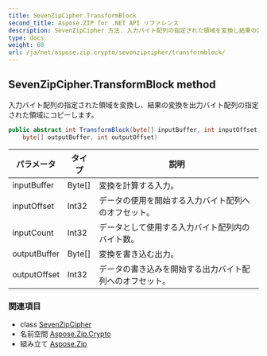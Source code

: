```yaml
---
title: SevenZipCipher.TransformBlock
second_title: Aspose.ZIP for .NET API リファレンス
description: SevenZipCipher 方法. 入力バイト配列の指定された領域を変換し結果の変換を出力バイト配列の指定された領域にコピーします
type: docs
weight: 60
url: /ja/net/aspose.zip.crypto/sevenzipcipher/transformblock/
---
```

## SevenZipCipher.TransformBlock method

入力バイト配列の指定された領域を変換し、結果の変換を出力バイト配列の指定された領域にコピーします。

```csharp
public abstract int TransformBlock(byte[] inputBuffer, int inputOffset, int inputCount, 
    byte[] outputBuffer, int outputOffset)
```

| パラメータ | タイプ | 説明 |
| --- | --- | --- |
| inputBuffer | Byte[] | 変換を計算する入力。 |
| inputOffset | Int32 | データの使用を開始する入力バイト配列へのオフセット。 |
| inputCount | Int32 | データとして使用する入力バイト配列内のバイト数。 |
| outputBuffer | Byte[] | 変換を書き込む出力。 |
| outputOffset | Int32 | データの書き込みを開始する出力バイト配列へのオフセット。 |

### 関連項目

* class [SevenZipCipher](../)
* 名前空間 [Aspose.Zip.Crypto](../../sevenzipcipher/)
* 組み立て [Aspose.Zip](../../../)


